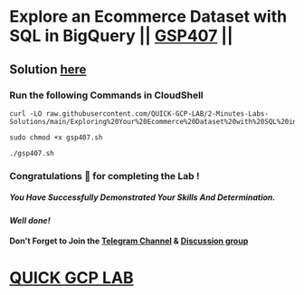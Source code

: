 # Explore an Ecommerce Dataset with SQL in BigQuery || [GSP407](https://www.cloudskillsboost.google/focuses/3618?parent=catalog) ||

## Solution [here](https://youtu.be/zhsrYJPaU3Y)

### Run the following Commands in CloudShell
```
curl -LO raw.githubusercontent.com/QUICK-GCP-LAB/2-Minutes-Labs-Solutions/main/Exploring%20Your%20Ecommerce%20Dataset%20with%20SQL%20in%20Google%20BigQuery/gsp407.sh

sudo chmod +x gsp407.sh

./gsp407.sh
```
### Congratulations 🎉 for completing the Lab !

##### *You Have Successfully Demonstrated Your Skills And Determination.*

#### *Well done!*

#### Don't Forget to Join the [Telegram Channel](https://t.me/quickgcplab) & [Discussion group](https://t.me/quickgcplabchats)

# [QUICK GCP LAB](https://www.youtube.com/@quickgcplab)
